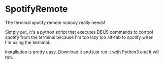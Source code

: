 # SpotifyRemote
The terminal spotify remote nobody really needs!

Simply put, It's a python script that executes DBUS commands to control spotify from the terminal because I'm too lazy too alt-tab to spotify when I'm using the terminal.

Installation is pretty easy. Download it and just run it with Python3 and it will run.
